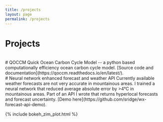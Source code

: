 ```yaml
---
title: /projects
layout: page
permalink: /projects
---
```

# Projects
<br />
# QOCCM
Quick Ocean Carbon Cycle Model -- a python based computationally efficiency ocean carbon cycle model. [Source code and documentation](https://qoccm.readthedocs.io/en/latest/).
<br />
# Neural network enhanced forecast and weather API
Currently available weather forecasts are not very accurate in mountainous areas. I trained a neural network that reduced average absolute error by >4°C in mountainous areas. Part of an API I wrote that returns hyperlocal forecasts and forecast uncertainty. [Demo here](https://github.com/sridge/wx-forecast-api-demo).

{% include bokeh_zim_plot.html %}
